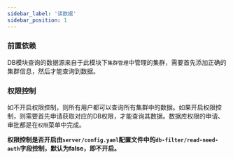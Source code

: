 ```yaml
---
sidebar_label: '读数据'
sidebar_position: 1
---
```


### 前置依赖

DB模块查询的数据源来自于此模块下`集群管理`中管理的集群，需要首先添加正确的集群信息，然后才能查询到数据。

### 权限控制

如不开启权限控制，则所有用户都可以查询所有集群中的数据。如果开启权限控制，则需要首先申请获取对应的DB权限，才能查询其数据。数据库权限的申请、审批都是在`权限`菜单中完成。

**权限控制是否开启由`server/config.yaml`配置文件中的`db-filter/read-need-auth`字段控制，默认为false，即不开启。**


